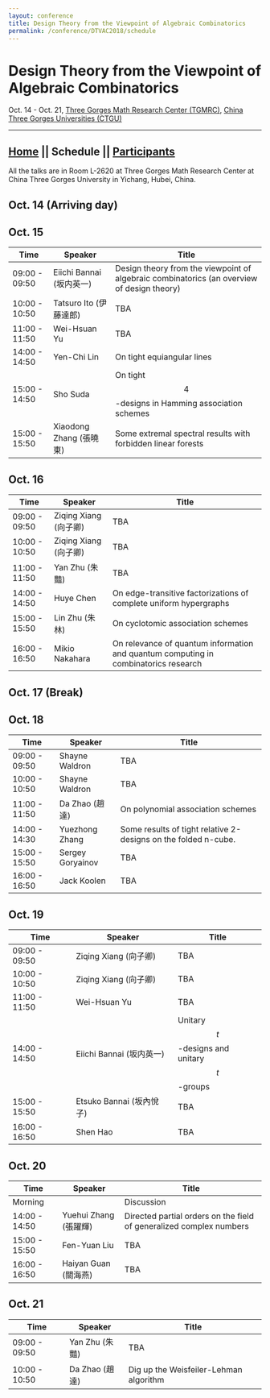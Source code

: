 ```yaml
---
layout: conference
title: Design Theory from the Viewpoint of Algebraic Combinatorics
permalink: /conference/DTVAC2018/schedule
---
```


# Design Theory from the Viewpoint of Algebraic Combinatorics

Oct. 14 - Oct. 21, [Three Gorges Math Research Center (TGMRC)](http://mathcenter.ctgu.edu.cn/), [China Three Gorges Universities (CTGU)](http://www.ctgu.edu.cn/)

---
[Home](.) || **Schedule** || [Participants](participants)
---

All the talks are in Room L-2620 at Three Gorges Math Research Center at China Three Gorges University in Yichang, Hubei, China. 

## Oct. 14 (Arriving day)

## Oct. 15

Time             | Speaker                     | Title
---------------- | --------------------------- | --------------------
09:00 - 09:50    | Eiichi Bannai (坂内英一)    | Design theory from the viewpoint of algebraic combinatorics (an overview of design theory)
10:00 - 10:50    | Tatsuro Ito (伊藤達郎)      | TBA
11:00 - 11:50    | Wei-Hsuan Yu                | TBA
14:00 - 14:50    | Yen-Chi Lin                 | On tight equiangular lines
15:00 - 14:50    | Sho Suda                    | On tight $$4$$-designs in Hamming association schemes
15:00 - 15:50    | Xiaodong Zhang (張曉東)     | Some extremal spectral results with forbidden linear forests

## Oct. 16

Time             | Speaker                     | Title
---------------- | --------------------------- | --------------------
09:00 - 09:50    | Ziqing Xiang (向子卿)       | TBA
10:00 - 10:50    | Ziqing Xiang (向子卿)       | TBA
11:00 - 11:50    | Yan Zhu (朱豔)              | TBA
14:00 - 14:50    | Huye Chen                   | On edge-transitive factorizations of complete uniform hypergraphs
15:00 - 15:50    | Lin Zhu (朱林)              | On cyclotomic association schemes
16:00 - 16:50    | Mikio Nakahara              | On relevance of quantum information and quantum computing in combinatorics research

## Oct. 17 (Break)

## Oct. 18

Time             | Speaker                     | Title
---------------- | --------------------------- | --------------------
09:00 - 09:50    | Shayne Waldron              | TBA
10:00 - 10:50    | Shayne Waldron              | TBA
11:00 - 11:50    | Da Zhao (趙達)              | On polynomial association schemes
14:00 - 14:30    | Yuezhong Zhang              | Some results of tight relative 2-designs on the folded n-cube.
15:00 - 15:50    | Sergey Goryainov            | TBA
16:00 - 16:50    | Jack Koolen                 | TBA

## Oct. 19

Time             | Speaker                     | Title
---------------- | --------------------------- | --------------------
09:00 - 09:50    | Ziqing Xiang (向子卿)       | TBA
10:00 - 10:50    | Ziqing Xiang (向子卿)       | TBA
11:00 - 11:50    | Wei-Hsuan Yu                | TBA
14:00 - 14:50    | Eiichi Bannai (坂内英一)    | Unitary $$t$$-designs and unitary $$t$$-groups
15:00 - 15:50    | Etsuko Bannai (坂內悅子)    | TBA
16:00 - 16:50    | Shen Hao                    | TBA

## Oct. 20

Time             | Speaker                     | Title
---------------- | --------------------------- | --------------------
Morning          |                             | Discussion
14:00 - 14:50    | Yuehui Zhang (張躍輝)       | Directed partial orders on the field of generalized complex numbers
15:00 - 15:50    | Fen-Yuan Liu                | TBA
16:00 - 16:50    | Haiyan Guan (關海燕)        | TBA

## Oct. 21

Time             | Speaker                     | Title
---------------- | --------------------------- | --------------------
09:00 - 09:50    | Yan Zhu (朱豔)              | TBA
10:00 - 10:50    | Da Zhao (趙達)              | Dig up the Weisfeiler-Lehman algorithm
